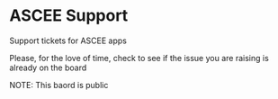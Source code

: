 # ASCEE Support
Support tickets for ASCEE apps

Please, for the love of time, check to see if the issue you are raising is already on the board

NOTE: This baord is public
